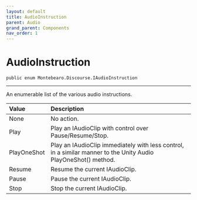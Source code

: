 ```yaml
---
layout: default
title: AudioInstruction
parent: Audio
grand_parent: Components
nav_order: 1
---
```


# AudioInstruction



```
public enum Montebearo.Discourse.IAudioInstruction
```

---

An enumerable list of the various audio instructions.


| Value | Description |
|:--|:---|
| None | No action. |
| Play | Play an IAudioClip with control over Pause/Resume/Stop. |
| PlayOneShot | Play an IAudioClip immediately with less control, in a similar manner to the Unity Audio PlayOneShot() method. |
| Resume | Resume the current IAudioClip. |
| Pause | Pause the current IAudioClip. |
| Stop | Stop the current IAudioClip. |
